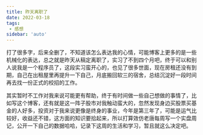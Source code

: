 ```yaml
---
title: 昨天离职了
date: 2022-03-18
tags:
 - 感想
sidebar: 'auto'
---
```



​		打了很多字，后来全删了，不知道该怎么表达我的心情，可能博客上更多的是一些机械化的表达，总之就是昨天从稿定离职了，实习了不到四个月吧，终于可以和别人说我是一个程序员了，这段实习蛮开心的，也见了很多世面，现在房租还没有到期，自己在出租屋里再提升一下自己，月底搬回软三的宿舍，总结沉淀好一段时间再去找一份正式的校招的工作。

​		其实暂时不工作对我来说可能更有帮助，终于有时间做一些自己想做的事情了，比如写这个博客，还有就是这一阵子股市对我触动蛮大的，忽然发现身边买股票买基金的人好多，投资对于我来说更像是终身的事业，今年是第三年了，可能是运气比较好，收益还不错，这方面的知识要拾起来，所以打算效仿老唐每周写一个实盘周记，公开一下自己的数据哈哈，记录下这周的生活和学习，暂且就这么决定吧。

